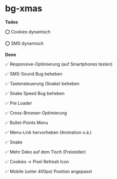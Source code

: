 # bg-xmas

**Todos**

⭕️ Cookies dynamisch

⭕️ SMS dynamisch



**Done**

✅ Responsive-Optimierung (auf Smartphones testen)

✅ SMS-Sound Bug beheben

✅ Tastensteuerung (Snake) beheben

✅ Snake Speed Bug beheben

✅ Pre Loader

✅ Cross-Browser-Optimierung

✅ Bullet-Points Menu

✅ Menu-Link hervorheben (Animation o.ä.)

✅ Snake

✅ Mehr Deko auf dem Tisch (Freisteller)

✅ Cookies → Pixel Refresh Icon

✅ Mobile (unter 400px) Position angepasst



